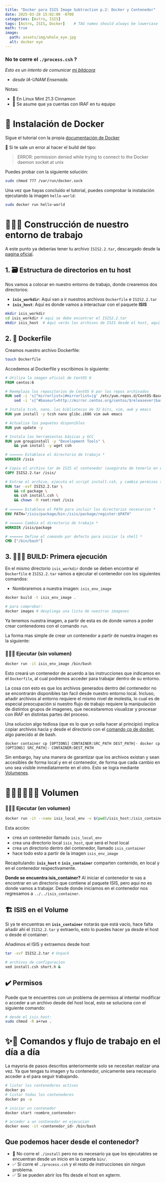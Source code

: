```yaml
---
title: "Docker para ISIS Image Subtraction p.2: Docker y Contenedor"
date: 2025-03-28 15:02:00 -0700
categories: [Astro, ISIS]
tags: [Astro, ISIS, Docker]    # TAG names should always be lowercase
math: true
image:
  path: assets/img/whale_eye.jpg
  alt: docker eye
---
```


### No te corre el `./process.csh` ?

*Esto es un intento de comunicar [mi bitácora](https://veiled-foxtail-58f.notion.site/ISIS-docker-10747b4dc47e809c835ff61c5a42b4bf)*
* _desde IA-UNAM Ensenada._

Notas: 
* 🍂 En Linux Mint 21.3 Cinnamon
* 🌌 Se asume que ya cuentas con IRAF en tu equipo

# 🐋 Instalación de Docker
Sigue el tutorial con la propia [documentación de Docker](https://docs.docker.com/engine/install/)


🔴 Si te sale un error al hacer el build del tipo: 

> ERROR: permission denied while trying to connect to the Docker daemon socket at unix

Puedes probar con la siguiente solución: 

```bash
sudo chmod 777 /var/run/docker.sock
```

Una vez que hayas concluído el tutorial, puedes comprobar la instalación ejecutando la imagen `hello-world`: 

```bash
sudo docker run hello-world
```

# 🧑🏾‍💻 Construcción de nuestro entorno de trabajo

A este punto ya deberías tener tu archivo `ISIS2.2.tar`, descargado desde la [pagina oficial](https://www.iap.fr/useriap/alard/download.html). 

## 1. 🗃️ Estructura de directorios en tu host

Nos vamos a colocar en nuestro entorno de trabajo, donde crearemos dos directorios: 

* **`isis_workdir`**: Aquí van a ir nuestros archivos `Dockerfile` e `ISIS2.2.tar`
* **`isis_host`**: Aquí es donde vamos a interactuar con el paquete **ISIS**

```bash
mkdir isis_workdir
cd isis_workdir # aqui se debe encontrar el ISIS2.2.tar
mkdir isis_host  # Aquí verás los archivos de ISIS desde el host, aqui tambien va un  ISIS2.2.tar?
```

## 2. 🐳 Dockerfile
Creamos nuestro archivo Dockerfile: 
```bash
touch Dockerfile
```

Accedemos al Dockerfile y escribimos lo siguiente: 
```dockerfile
# Utiliza la imagen oficial de CentOS 6
FROM centos:6

# Reemplaza los repositorios de CentOS 6 por los repos archivados
RUN sed -i 's|^mirrorlist=|#mirrorlist=|g' /etc/yum.repos.d/CentOS-Base.repo && \
    sed -i 's|^#baseurl=http://mirror.centos.org/centos/$releasever|baseurl=http://vault.centos.org/6.10|g' /etc/yum.repos.d/CentOS-Base.repo

# Instala tcsh, nano, las bibliotecas de 32 bits, vim, awk y emacs
RUN yum install -y tcsh nano glibc.i686 vim awk emacs

# Actualiza los paquetes disponibles
RUN yum update -y

# Instala las herramientas básicas y GCC
RUN yum groupinstall -y "Development Tools" \
    && yum install -y wget csh

# ====== Establece el directorio de trabajo *
WORKDIR /isis

# Copia el archivo tar de ISIS al contenedor (asegúrate de tenerlo en el mismo directorio que tu Dockerfile)
COPY ISIS2.2.tar /isis/

# Extrae el archivo, ejecuta el script install.csh, y cambia permisos si es necesario
RUN tar -xvf ISIS2.2.tar \
    && cd package \
    && csh install.csh \
    && chown -R root:root /isis
    
# ====== Establece el PATH para incluir los directorios necesarios *
ENV PATH="/isis/package/bin:/isis/package/register:$PATH"

# ====== Cambia el directorio de trabajo *
WORKDIR /isis/package

# ====== Define el comando por defecto para iniciar la shell *
CMD ["/bin/bash"]
```

## 3. 👷🏾‍♀️ BUILD: Primera ejecución

En el mismo directorio `isis_workdir` donde se deben encontrar el `Dockerfile` e `ISIS2.2.tar` vamos a ejecutar el contenedor con los siguientes comandos: 

* Nombraremos a nuestra imagen: `isis_env_image`

```bash
docker build -t isis_env_image . 

# para comprobar: 
docker images # despliega una lista de nuestras imagenes
```
Ya tenemos nuestra imagen, a partir de esta es de donde vamos a poder crear contenedores con el comando `run`. 

La forma mas simple de crear un contenedor a partir de nuestra imagen es la siguiente: 

### 🏃🏾‍♂️ Ejecutar (sin volumen)
```bash
docker run -it isis_env_image /bin/bash
```
Esto creará un contenedor de acuerdo a las instrucciones que indicamos en el `Dockerfile`, al cual podremos acceder para trabajar dentro de su entorno. 

La cosa con esto es que los archivos generados dentro del contenedor no se encontrarán disponibles tan facil desde nuestro entorno local. Incluso, añadir archivos al entorno requiere el mismo nivel de molestia, lo cual es de especial preocupación si nuestro flujo de trabajo requiere la manipulación de distintos grupos de imagenes, que necesitaremos visualizar y procesar con IRAF en distintas partes del proceso. 

Una solucion algo tediosa (que es lo que yo solía hacer al principio) implica copiar archivos hacia y desde el directorio con el [comando cp de docker](https://docs.docker.com/reference/cli/docker/container/cp/), algo parecido al de bash. 

```docker
docker container cp [OPTIONS] CONTAINER:SRC_PATH DEST_PATH|- docker cp [OPTIONS] SRC_PATH|- CONTAINER:DEST_PATH

```

Sin embargo, hay una manera de garantizar que los archivos existan y sean accesibles de forma local y en el contenedor, de forma que cada cambio en uno sea visible inmediatamente en el otro. Esto se logra mediante [Volumenes](https://docs.docker.com/engine/storage/volumes/). 

# 🧑🏾‍💻🤝🏽🐳 Volumen

### 🏃🏾‍♂️ Ejecutar (en volumen)
```bash
docker run -it --name isis_local_env -v $(pwd)/isis_host:/isis_container isis_env_image /bin/bash
```
Esta acción: 
* crea un contenedor llamado `isis_local_env`
* crea una directorio local `isis_host`, que será el host local
* crea un directorio dentro del contenedor, llamado `isis_container`
* hace todo esto a partir de la imagen `isis_env_image`

Recapitulando: **`isis_host`** e **`isis_container`** comparten contenido, en local y en el contenedor respectivamente.

**Donde se encuentra isis_container?**
Al iniciar el contenedor te vas a encontrar en un directorio que contiene al paquete ISIS, pero aqui no es donde vamos a trabajar.
Desde donde iniciamos en el contenedor nos regresamos a `../../isis_container`.

## 🏗️ ISIS en el Volume
Si ya te encuentras en **`isis_container`** notarás que está vacío, hace falta añadir ahí el `ISIS2.2.tar` y extraerlo, esto lo puedes hacer ya desde el host o desde el container: 

Añadimos el ISIS y extraemos desde host 
```bash
tar -xvf ISIS2.2.tar # Unpack

# archivos de configuracion
xed install.csh short.h & 
```

## ✔️ Permisos
Puede que te encuentres con un problema de permisos al intentar modificar o acceder a un archivo desde del host local, esto se soluciona con el siguiente comando: 

```bash
# desde el isis_host:
sudo chmod -R a+rwx .
```

# ✨💼 Comandos y flujo de trabajo en el día a día
La mayoria de pasos descritos anteriormente solo se necesitan realizar una vez. 
Ya que tengas tu imagen y tu contenedor, unicamente sera necesario acceder a el para seguir trabajando. 

```bash
# listar los contenedores activos 
docker ps
# listar todos los contenedores
docker ps -a 

# iniciar un contenedor 
docker start <nombre_contenedor> 

# acceder a un contenedor en ejecucion	
docker exec -it <contenedor_id> /bin/bash
```

## Que podemos hacer desde el contenedor?
- 🔴 No corre el `./install` pero no es necesario ya que los ejecutables se encuentran desde un inicio en la carpeta `bin/`.
- ✅ Sí corre el `./process.csh` y el resto de instrucciones sin ningun problema. 
- ✅ Sí se pueden abrir los fits desde el host en xgterm.





